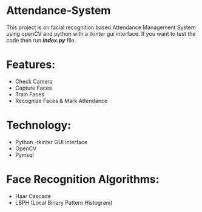 # Attendance-System

This project is on facial recognition based Attendance Management System using openCV and python with a tkinter gui interface. If you want to test the code then run ***index.py*** file.

# Features:
- Check Camera
- Capture Faces
- Train Faces
- Recognize Faces & Mark Attendance

# Technology:
- Python -tkinter GUI interface
- OpenCV
- Pymsql

# Face Recognition Algorithms:

- Haar Cascade
- LBPH (Local Binary Pattern Histogram)
